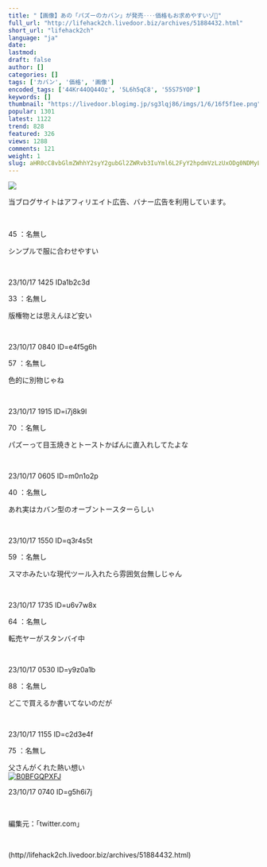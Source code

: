 ```yaml
---
title: "【画像】あの「パズーのカバン」が発売‥‥価格もお求めやすいゾ🥺"
full_url: "http://lifehack2ch.livedoor.biz/archives/51884432.html"
short_url: "lifehack2ch"
language: "ja"
date: 
lastmod: 
draft: false
author: []
categories: []
tags: ['カバン', '価格', '画像']
encoded_tags: ['44Kr44OQ44Oz', '5L6h5qC8', '55S75YOP']
keywords: []
thumbnail: "https://livedoor.blogimg.jp/sg3lqj86/imgs/1/6/16f5f1ee.png"
popular: 1301
latest: 1122
trend: 828
featured: 326
views: 1288
comments: 121
weight: 1
slug: aHR0cC8vbGlmZWhhY2syY2gubGl2ZWRvb3IuYml6L2FyY2hpdmVzLzUxODg0NDMyLmh0bWw=
---
```


![](https://livedoor.blogimg.jp/sg3lqj86/imgs/1/6/16f5f1ee.png)

<div><p>当ブログサイトはアフィリエイト広告、バナー広告を利用しています。</p> <p></p><br> <p class='t_name'>45 ：名無し</p> <p class='r4'>シンプルで服に合わせやすい </p><br><p>23/10/17 1425 IDa1b2c3d</p> <p class='t_name'>33 ：名無し</p> <p class='r4'>版権物とは思えんほど安い </p><br><p>23/10/17 0840 ID=e4f5g6h</p> <p class='t_name'>57 ：名無し</p> <p class='r4'>色的に別物じゃね </p><br><p>23/10/17 1915 ID=i7j8k9l</p> <p class='t_name'>70 ：名無し</p> <p class='r4'>パズーって目玉焼きとトーストかばんに直入れしてたよな </p><br><p>23/10/17 0605 ID=m0n1o2p</p> <p class='t_name'>40 ：名無し</p> <p class='r4'>あれ実はカバン型のオーブントースターらしい </p><br><p>23/10/17 1550 ID=q3r4s5t</p> <p class='t_name'>59 ：名無し</p> <p class='r4'>スマホみたいな現代ツール入れたら雰囲気台無しじゃん </p><br><p>23/10/17 1735 ID=u6v7w8x</p> <p class='t_name'>64 ：名無し</p> <p class='r4'>転売ヤーがスタンバイ中 </p><br><p>23/10/17 0530 ID=y9z0a1b</p> <p class='t_name'>88 ：名無し</p> <p class='r4'>どこで買えるか書いてないのだが </p><br><p>23/10/17 1155 ID=c2d3e4f</p> <p class='t_name'>75 ：名無し</p> <p class='r2'>父さんがくれた熱い想い <br><a href='https//www.amazon.co.jp/dp/B0BFGQPXFJ/?tag=nishiky24-22' target='_blank'><img src='https//m.media-amazon.com/images/I/31wsDehybzL._SL500_.jpg' alt='B0BFGQPXFJ' border='0'></a> </p><p>23/10/17 0740 ID=g5h6i7j</p> <br><p class='p_url'>編集元：「twitter.com」</p> <br clear='all'></div>

(http//lifehack2ch.livedoor.biz/archives/51884432.html)
